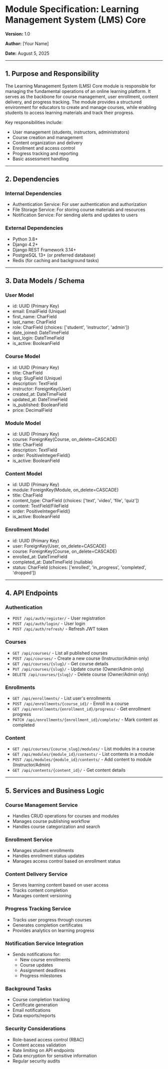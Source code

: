# Module Specification: Learning Management System (LMS) Core

**Version:** 1.0

**Author:** [Your Name]

**Date:** August 5, 2025

---

## 1. Purpose and Responsibility

The Learning Management System (LMS) Core module is responsible for managing the fundamental operations of an online learning platform. It serves as the backbone for course management, user enrollment, content delivery, and progress tracking. The module provides a structured environment for educators to create and manage courses, while enabling students to access learning materials and track their progress.

Key responsibilities include:
- User management (students, instructors, administrators)
- Course creation and management
- Content organization and delivery
- Enrollment and access control
- Progress tracking and reporting
- Basic assessment handling

---

## 2. Dependencies

### Internal Dependencies
- Authentication Service: For user authentication and authorization
- File Storage Service: For storing course materials and resources
- Notification Service: For sending alerts and updates to users

### External Dependencies
- Python 3.8+
- Django 4.2+
- Django REST Framework 3.14+
- PostgreSQL 13+ (or preferred database)
- Redis (for caching and background tasks)

---

## 3. Data Models / Schema

### User Model
- id: UUID (Primary Key)
- email: EmailField (Unique)
- first_name: CharField
- last_name: CharField
- role: CharField (choices: ['student', 'instructor', 'admin'])
- date_joined: DateTimeField
- last_login: DateTimeField
- is_active: BooleanField

### Course Model
- id: UUID (Primary Key)
- title: CharField
- slug: SlugField (Unique)
- description: TextField
- instructor: ForeignKey(User)
- created_at: DateTimeField
- updated_at: DateTimeField
- is_published: BooleanField
- price: DecimalField

### Module Model
- id: UUID (Primary Key)
- course: ForeignKey(Course, on_delete=CASCADE)
- title: CharField
- description: TextField
- order: PositiveIntegerField()
- is_active: BooleanField

### Content Model
- id: UUID (Primary Key)
- module: ForeignKey(Module, on_delete=CASCADE)
- title: CharField
- content_type: CharField (choices: ['text', 'video', 'file', 'quiz'])
- content: TextField/FileField
- order: PositiveIntegerField()
- is_active: BooleanField

### Enrollment Model
- id: UUID (Primary Key)
- user: ForeignKey(User, on_delete=CASCADE)
- course: ForeignKey(Course, on_delete=CASCADE)
- enrolled_at: DateTimeField
- completed_at: DateTimeField (nullable)
- status: CharField (choices: ['enrolled', 'in_progress', 'completed', 'dropped'])

---

## 4. API Endpoints

### Authentication
- `POST /api/auth/register/` - User registration
- `POST /api/auth/login/` - User login
- `POST /api/auth/refresh/` - Refresh JWT token

### Courses
- `GET /api/courses/` - List all published courses
- `POST /api/courses/` - Create a new course (Instructor/Admin only)
- `GET /api/courses/{slug}/` - Get course details
- `PUT /api/courses/{slug}/` - Update course (Owner/Admin only)
- `DELETE /api/courses/{slug}/` - Delete course (Owner/Admin only)

### Enrollments
- `GET /api/enrollments/` - List user's enrollments
- `POST /api/enrollments/{course_id}/` - Enroll in a course
- `GET /api/enrollments/{enrollment_id}/progress/` - Get enrollment progress
- `PATCH /api/enrollments/{enrollment_id}/complete/` - Mark content as completed

### Content
- `GET /api/courses/{course_slug}/modules/` - List modules in a course
- `GET /api/modules/{module_id}/contents/` - List contents in a module
- `POST /api/modules/{module_id}/contents/` - Add content to module (Instructor/Admin)
- `GET /api/contents/{content_id}/` - Get content details

---

## 5. Services and Business Logic

### Course Management Service
- Handles CRUD operations for courses and modules
- Manages course publishing workflow
- Handles course categorization and search

### Enrollment Service
- Manages student enrollments
- Handles enrollment status updates
- Manages access control based on enrollment status

### Content Delivery Service
- Serves learning content based on user access
- Tracks content completion
- Manages content versioning

### Progress Tracking Service
- Tracks user progress through courses
- Generates completion certificates
- Provides analytics on learning progress

### Notification Service Integration
- Sends notifications for:
  - New course enrollments
  - Course updates
  - Assignment deadlines
  - Progress milestones

### Background Tasks
- Course completion tracking
- Certificate generation
- Email notifications
- Data exports/reports

### Security Considerations
- Role-based access control (RBAC)
- Content access validation
- Rate limiting on API endpoints
- Data encryption for sensitive information
- Regular security audits
